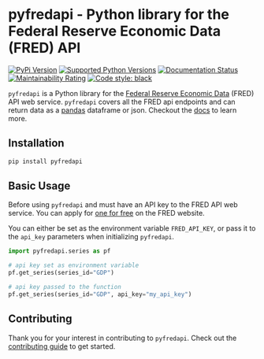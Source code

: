# pyfredapi - Python library for the Federal Reserve Economic Data (FRED) API
<!-- badges: start -->

[![PyPi Version](https://img.shields.io/pypi/v/pyfredapi.svg)](https://pypi.python.org/pypi/pyfredapi/)
[![Supported Python Versions](https://img.shields.io/pypi/pyversions/pyfredapi)](https://pypi.python.org/pypi/pyfredapi)
[![Documentation Status](https://readthedocs.org/projects/pyfredapi/badge/?version=latest)](https://pyfredapi.readthedocs.io/en/latest/?badge=latest)
[![Maintainability Rating](https://sonarcloud.io/api/project_badges/measure?project=gw-moore_pyfredapi&metric=sqale_rating)](https://sonarcloud.io/summary/new_code?id=gw-moore_pyfredapi)
[![Code style: black](https://img.shields.io/badge/code%20style-black-000000.svg)](https://github.com/psf/black)

<!-- badges: end -->

`pyfredapi` is a Python library for the [Federal Reserve Economic Data](https://fred.stlouisfed.org/docs/api/fred/) (FRED) API web service. `pyfredapi` covers all the FRED api endpoints and can return data as a [pandas](https://pandas.pydata.org/) dataframe or json. Checkout the [docs](https://pyfredapi.readthedocs.io/en/latest/) to learn more.

## Installation

```bash
pip install pyfredapi
```

## Basic Usage

Before using `pyfredapi` and must have an API key to the FRED API web service. You can apply for [one for free](https://fred.stlouisfed.org/docs/api/api_key.html) on the FRED website.

You can either be set as the environment variable `FRED_API_KEY`, or pass it to the `api_key` parameters when initializing `pyfredapi`.

```python
import pyfredapi.series as pf

# api key set as environment variable
pf.get_series(series_id="GDP")

# api key passed to the function
pf.get_series(series_id="GDP", api_key="my_api_key")
```

## Contributing

Thank you for your interest in contributing to `pyfredapi`. Check out the [contributing guide](https://pyfredapi.readthedocs.io/en/latest/references/CONTRIBUTING.html) to get started.
